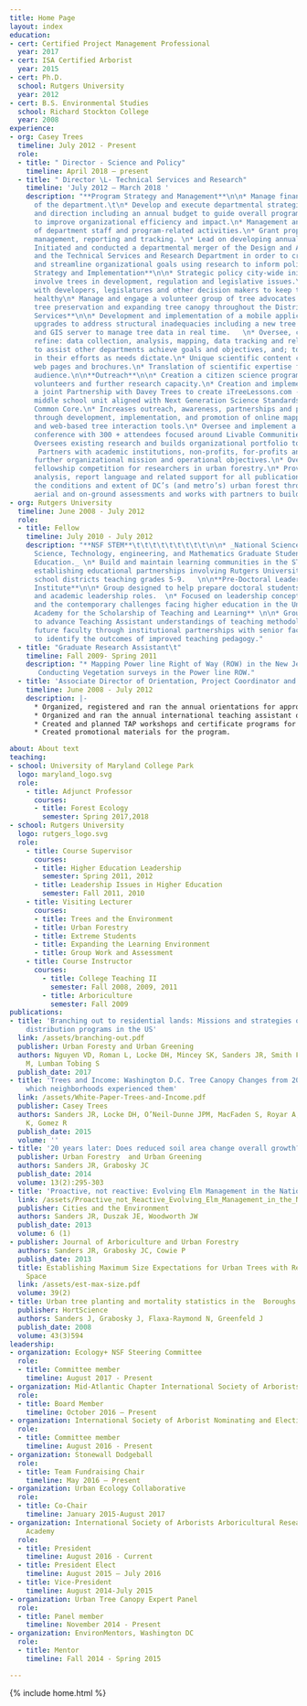 ```yaml
---
title: Home Page
layout: index
education:
- cert: Certified Project Management Professional
  year: 2017
- cert: ISA Certified Arborist
  year: 2015
- cert: Ph.D.
  school: Rutgers University
  year: 2012
- cert: B.S. Environmental Studies
  school: Richard Stockton College
  year: 2008
experience:
- org: Casey Trees
  timeline: July 2012 - Present
  role:
  - title: " Director - Science and Policy"
    timeline: April 2018 – present
  - title: " Director \L- Technical Services and Research"
    timeline: 'July 2012 – March 2018 '
    description: "**Program Strategy and Management**\n\n* Manage finances and operations
      of the department.\t\n* Develop and execute departmental strategic plan, support
      and direction including an annual budget to guide overall programmatic direction
      to improve organizational efficiency and impact.\n* Management and evaluation
      of department staff and program-related activities.\n* Grant proposal, implementation,
      management, reporting and tracking. \n* Lead on developing annual program evaluations.\n*
      Initiated and conducted a departmental merger of the Design and Advocacy Department
      and the Technical Services and Research Department in order to create efficiencies
      and streamline organizational goals using research to inform policy.\n\n**Policy
      Strategy and Implementation**\n\n* Strategic policy city-wide initiatives that
      involve trees in development, regulation and legislative issues.\n* Communicate
      with developers, legislatures and other decision makers to keep the urban forest
      healthy\n* Manage and engage a volunteer group of tree advocates around development,
      tree preservation and expanding tree canopy throughout the District.\n\n\t**Technical
      Services**\n\n* Development and implementation of a mobile application and technological
      upgrades to address structural inadequacies including a new tree tracking application
      and GIS server to manage tree data in real time.   \n* Oversee, conduct and
      refine: data collection, analysis, mapping, data tracking and related services
      to assist other departments achieve goals and objectives, and; to assist partners
      in their efforts as needs dictate.\n* Unique scientific content creation for
      web pages and brochures.\n* Translation of scientific expertise for a non-technical
      audience.\n\n**Outreach**\n\n* Creation a citizen science program to engage
      volunteers and further research capacity.\n* Creation and implementation of
      a joint Partnership with Davey Trees to create iTreeLessons.com - a freely available
      middle school unit aligned with Next Generation Science Standards (NGSS) and
      Common Core.\n* Increases outreach, awareness, partnerships and participation
      through development, implementation, and promotion of online mapping, CT application
      and web-based tree interaction tools.\n* Oversee and implement a biennial research
      conference with 300 + attendees focused around Livable Communities.\n\n**Research**\n\n*
      Oversees existing research and builds organizational portfolio to increase research.
       Partners with academic institutions, non-profits, for-profits and others to
      further organizational mission and operational objectives.\n* Oversees annual
      fellowship competition for researchers in urban forestry.\n* Provides data compilation,
      analysis, report language and related support for all publications.\n* Monitors
      the conditions and extent of DC’s (and metro’s) urban forest through regular
      aerial and on-ground assessments and works with partners to build regional coordination/cooperation."
- org: Rutgers University
  timeline: June 2008 - July 2012
  role:
  - title: Fellow
    timeline: July 2010 - July 2012
    description: "**NSF STEM**\t\t\t\t\t\t\t\t\t\n\n* _National Science Foundation
      Science, Technology, engineering, and Mathematics Graduate Students in K-12
      Education._ \n* Build and maintain learning communities in the STEM fields by
      establishing educational partnerships involving Rutgers University and local
      school districts teaching grades 5-9.   \n\n**Pre-Doctoral Leadership Development
      Institute**\n\n* Group designed to help prepare doctoral students for faculty
      and academic leadership roles.  \n* Focused on leadership concepts and competencies,
      and the contemporary challenges facing higher education in the United States.\n\n**Carnegie/Rutgers
      Academy for the Scholarship of Teaching and Learning** \n\n* Group created initiatives
      to advance Teaching Assistant understandings of teaching methodologies.\n* Prepared
      future faculty through institutional partnerships with senior faculty.\n* Assessment
      to identify the outcomes of improved teaching pedagogy."
  - title: "Graduate Research Assistant\t"
    timeline: Fall 2009- Spring 2011
    description: "* Mapping Power line Right of Way (ROW) in the New Jersey Pinelands.
       Conducting Vegetation surveys in the Power line ROW."
  - title: 'Associate Director of Orientation, Project Coordinator and Assessment '
    timeline: June 2008 - July 2012
    description: |-
      * Organized, registered and ran the annual orientations for approximately 300 new teaching assistants and part-time lecturers.
      * Organized and ran the annual international teaching assistant orientation
      * Created and planned TAP workshops and certificate programs for graduate students and faculty.
      * Created promotional materials for the program.

about: About text
teaching:
- school: University of Maryland College Park
  logo: maryland_logo.svg
  role:
    - title: Adjunct Professor
      courses:
      - title: Forest Ecology
        semester: Spring 2017,2018
- school: Rutgers University
  logo: rutgers_logo.svg
  role:
    - title: Course Supervisor
      courses:
      - title: Higher Education Leadership
        semester: Spring 2011, 2012
      - title: Leadership Issues in Higher Education
        semester: Fall 2011, 2010
    - title: Visiting Lecturer
      courses:
      - title: Trees and the Environment
      - title: Urban Forestry
      - title: Extreme Students
      - title: Expanding the Learning Environment
      - title: Group Work and Assessment
    - title: Course Instructor
      courses:
        - title: College Teaching II
          semester: Fall 2008, 2009, 2011
        - title: Arboriculture
          semester: Fall 2009
publications:
- title: 'Branching out to residential lands: Missions and strategies of five tree
    distribution programs in the US'
  link: /assets/branching-out.pdf
  publisher: Urban Foresty and Urban Greening
  authors: Nguyen VD, Roman L, Locke DH, Mincey SK, Sanders JR, Smith Fichman E, Duran-Mitchell
    M, Lumban Tobing S
  publish_date: 2017
- title: 'Trees and Income: Washington D.C. Tree Canopy Changes from 2006-2011 and
    which neighborhoods experienced them'
  link: /assets/White-Paper-Trees-and-Income.pdf
  publisher: Casey Trees
  authors: Sanders JR, Locke DH, O’Neil-Dunne JPM, MacFaden S, Royar A, Pelletier
    K, Gomez R
  publish_date: 2015
  volume: ''
- title: '20 years later: Does reduced soil area change overall growth?'
  publisher: Urban Forestry  and Urban Greening
  authors: Sanders JR, Grabosky JC
  publish_date: 2014
  volume: 13(2):295-303
- title: 'Proactive, not reactive: Evolving Elm Management in the Nation’s  Capital'
  link: /assets/Proactive_not_Reactive_Evolving_Elm_Management_in_the_Nations_Capital.pdf
  publisher: Cities and the Environment
  authors: Sanders JR, Duszak JE, Woodworth JW
  publish_date: 2013
  volume: 6 (1)
- publisher: Journal of Arboriculture and Urban Forestry
  authors: Sanders JR, Grabosky JC, Cowie P
  publish_date: 2013
  title: Establishing Maximum Size Expectations for Urban Trees with Regard to  Designed
    Space
  link: /assets/est-max-size.pdf
  volume: 39(2)
- title: Urban tree planting and mortality statistics in the  Boroughs of NYC
  publisher: HortScience
  authors: Sanders J, Grabosky J, Flaxa-Raymond N, Greenfeld J
  publish_date: 2008
  volume: 43(3)594
leadership:
- organization: Ecology+ NSF Steering Committee
  role:
  - title: Committee member
    timeline: August 2017 - Present
- organization: Mid-Atlantic Chapter International Society of Arborists
  role:
  - title: Board Member
    timeline: October 2016 – Present
- organization: International Society of Arborist Nominating and Elections Committee
  role:
  - title: Committee member
    timeline: August 2016 - Present
- organization: Stonewall Dodgeball
  role:
  - title: Team Fundraising Chair
    timeline: May 2016 – Present
- organization: Urban Ecology Collaborative
  role:
  - title: Co-Chair
    timeline: January 2015-August 2017
- organization: International Society of Arborists Arboricultural Research and Education
    Academy
  role:
  - title: President
    timeline: August 2016 - Current
  - title: President Elect
    timeline: August 2015 – July 2016
  - title: Vice-President
    timeline: August 2014-July 2015
- organization: Urban Tree Canopy Expert Panel
  role:
  - title: Panel member
    timeline: November 2014 - Present
- organization: EnvironMentors, Washington DC
  role:
  - title: Mentor
    timeline: Fall 2014 - Spring 2015

---
```

{% include home.html %}
